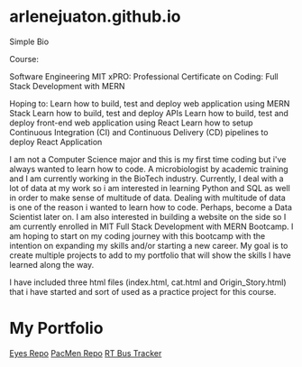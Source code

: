 # arlenejuaton.github.io

Simple Bio

Course:

Software Engineering MIT xPRO: Professional Certificate on Coding: Full Stack Development with MERN

Hoping to: Learn how to build, test and deploy web application using MERN Stack Learn how to build, test and deploy APIs Learn how to build, test and deploy front-end web application using React Learn how to setup Continuous Integration (CI) and Continuous Delivery (CD) pipelines to deploy React Application

I am not a Computer Science major and this is my first time coding but i've always wanted to learn how to code. A microbiologist by academic training and I am currently working in the BioTech industry. Currently, I deal with a lot of data at my work so i am interested in learning Python and SQL as well in order to make sense of multitude of data. Dealing with multitude of data is one of the reason i wanted to learn how to code. Perhaps, become a Data Scientist later on. I am also interested in building a website on the side so I am currently enrolled in MIT Full Stack Development with MERN Bootcamp. I am hoping to start on my coding journey with this bootcamp with the intention on expanding my skills and/or starting a new career. My goal is to create multiple projects to add to my portfolio that will show the skills I have learned along the way.

I have included three html files (index.html, cat.html and Origin_Story.html) that i have started and sort of used as a practice project for this course.

# My Portfolio
<a href="http://arlenejuaton.github.io/Eyes-Exercise">Eyes Repo</a>
<a href="http://arlenejuaton.github.io/PacMen-Exercise">PacMen Repo</a>
<a href="http://arlenejuaton.github.io/Real-Time-Bus-Tracking">RT Bus Tracker</a>

